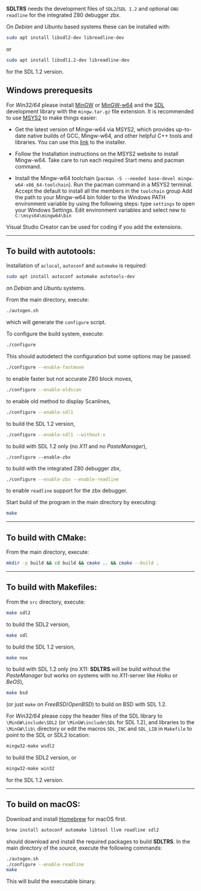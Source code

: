 **SDLTRS** needs the development files of `SDL2`/`SDL 1.2` and
optional `GNU readline` for the integrated Z80 debugger zbx.

On *Debian* and *Ubuntu* based systems these can be installed with:
```sh
sudo apt install libsdl2-dev libreadline-dev
```
or
```sh
sudo apt install libsdl1.2-dev libreadline-dev
```
for the SDL 1.2 version.

## Windows prerequesits

For *Win32/64* please install [MinGW] or [MinGW-w64] and the [SDL]
development library with the `mingw.tar.gz` file extension.
It is recommended to use [MSYS2] to make things easier:

- Get the latest version of Mingw-w64 via MSYS2, which provides up-to-date native builds of GCC, Mingw-w64, and other helpful C++ tools and libraries. You can use this [link](https://github.com/msys2/msys2-installer/releases/download/2022-06-03/msys2-x86_64-20220603.exe) to the installer.

- Follow the Installation instructions on the MSYS2 website to install Mingw-w64. Take care to run each required Start menu and pacman command.
- Install the Mingw-w64 toolchain (`pacman -S --needed base-devel mingw-w64-x86_64-toolchain`). Run the pacman command in a MSYS2 terminal. Accept the default to install all the members in the `toolchain` group
Add the path to your Mingw-w64 bin folder to the Windows PATH environment variable by using the following steps: type `settings` to open your Windows Settings. Edit environment variables and
select new to `C:\msys64\mingw64\bin`

Visual Studio Creator can be used for coding if you add the extensions.

---

To build with autotools:
------------------------

Installation of `aclocal`, `autoconf` and `automake` is required:
```sh
sudo apt install autoconf automake autotools-dev
```
on *Debian* and *Ubuntu* systems.

From the main directory, execute:
```sh
./autogen.sh
```
which will generate the `configure` script.

To configure the build system, execute:
```sh
./configure
```

This should autodetect the configuration but some options may be passed:
```sh
./configure --enable-fastmove
```
to enable faster but not accurate Z80 block moves,
```sh
./configure --enable-oldscan
```
to enable old method to display Scanlines,
```sh
./configure --enable-sdl1
```
to build the SDL 1.2 version,
```sh
./configure --enable-sdl1 --without-x
```
to build with SDL 1.2 only (no *X11* and no *PasteManager*),
```
./configure --enable-zbx
```
to build with the integrated Z80 debugger zbx,
```sh
./configure --enable-zbx --enable-readline
```
to enable `readline` support for the zbx debugger.

Start build of the program in the main directory by executing:
```sh
make
```

---

To build with CMake:
--------------------

From the main directory, execute:
```sh
mkdir -p build && cd build && cmake .. && cmake --build .
```

---

To build with Makefiles:
------------------------

From the `src` directory, execute:
```sh
make sdl2
```
to build the SDL2 version,

```sh
make sdl
```
to build the SDL 1.2 version,

```sh
make nox
```
to build with SDL 1.2 only (no X11: **SDLTRS** will be build without
the *PasteManager* but works on systems with no *X11*-server like
*Haiku* or *BeOS*),

```sh
make bsd
```
(or just `make` on *FreeBSD*/*OpenBSD*) to build on BSD with SDL 1.2.

For *Win32/64* please copy the header files of the SDL library to
`\MinGW\include\SDL2` (or `\MinGW\include\SDL` for SDL 1.2), and
libraries to the `\MinGW\lib\` directory or edit the macros `SDL_INC`
and `SDL_LIB` in `Makefile` to point to the SDL or SDL2 location:
```sh
mingw32-make wsdl2
```
to build the SDL2 version, or
```sh
mingw32-make win32
```
for the SDL 1.2 version.

---

To build on macOS:
------------------

Download and install [Homebrew] for macOS first.
```sh
brew install autoconf automake libtool llvm readline sdl2
```
should download and install the required packages to build **SDLTRS**.
In the main directory of the source, execute the following commands:
```sh
./autogen.sh
./configure --enable-readline
make
```
This will build the executable binary.

[Homebrew]: https://brew.sh
[MinGW]: https://osdn.net/projects/mingw/
[MinGW-w64]: http://mingw-w64.org
[MSYS2]: https://www.msys2.org
[SDL]: https://www.libsdl.org
